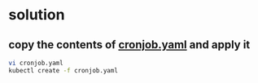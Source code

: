 # solution

## copy the contents of [cronjob.yaml](./cronjob.yaml) and apply it

```bash
vi cronjob.yaml
kubectl create -f cronjob.yaml
```
